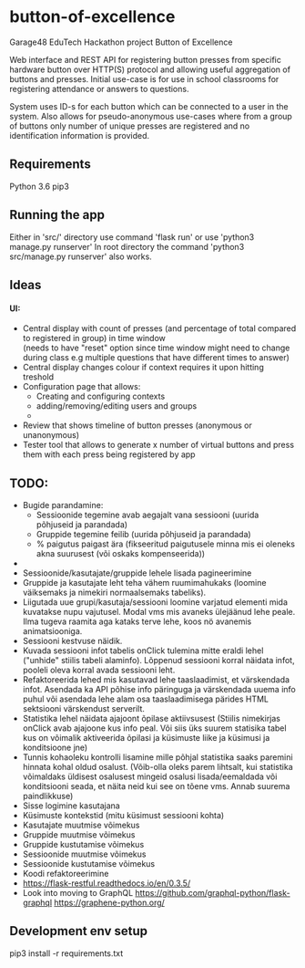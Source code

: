 # button-of-excellence
Garage48 EduTech Hackathon project Button of Excellence

Web interface and REST API for registering button presses from specific hardware button over HTTP(S) protocol and 
allowing useful aggregation of buttons and presses.
Initial use-case is for use in school classrooms for registering attendance or answers to questions.

System uses ID-s for each button which can be connected to a user in the system. Also allows for pseudo-anonymous 
use-cases where from a group of buttons only number of unique presses are registered and no identification information 
is provided.

## Requirements

Python 3.6
pip3

## Running the app

Either in 'src/' directory use command 'flask run' or use 'python3 manage.py runserver'
In root directory the command 'python3 src/manage.py runserver' also works.

## Ideas

#### UI:
  * Central display with count of presses (and percentage of total compared to registered in group) in time window  
  (needs to have "reset" option since time window might need to change during class e.g multiple questions that have 
  different times to answer)
  * Central display changes colour if context requires it upon hitting treshold
  * Configuration page that allows:
    - Creating and configuring contexts
    - adding/removing/editing users and groups
    -
  * Review that shows timeline of button presses (anonymous or unanonymous)
  * Tester tool that allows to generate x number of virtual buttons and press them with each press being registered by 
  app



## TODO:
* Bugide parandamine: 
  - Sessioonide tegemine avab aegajalt vana sessiooni (uurida põhjuseid ja parandada)
  - Gruppide tegemine feilib (uurida põhjuseid ja parandada)
  - % paigutus paigast ära (fikseeritud paigutusele minna mis ei oleneks akna suurusest (või oskaks kompenseerida))
* 
* Sessioonide/kasutajate/gruppide lehele lisada pagineerimine
* Gruppide ja kasutajate leht teha vähem ruumimahukaks (loomine väiksemaks ja nimekiri normaalsemaks tabeliks).
* Liigutada uue grupi/kasutaja/sessiooni loomine varjatud elementi mida kuvatakse nupu vajutusel. Modal vms mis avaneks 
  ülejäänud lehe peale. Ilma tugeva raamita aga kataks terve lehe, koos nö avanemis animatsiooniga.
* Sessiooni kestvuse näidik.
* Kuvada sessiooni infot tabelis onClick tulemina mitte eraldi lehel ("unhide" stiilis tabeli alaminfo). Lõppenud 
  sessiooni korral näidata infot, pooleli oleva korral avada sessiooni leht.
* Refaktoreerida lehed mis kasutavad lehe taaslaadimist, et värskendada infot. Asendada ka API põhise info päringuga ja 
  värskendada uuema info puhul või asendada lehe alam osa taaslaadimisega pärides HTML sektsiooni värskendust serverilt.
* Statistika lehel näidata ajajoont õpilase aktiivsusest (Stiilis nimekirjas onClick avab ajajoone kus info peal. Või 
  siis üks suurem statisika tabel kus on võimalik aktiveerida õpilasi ja küsimuste liike ja küsimusi ja konditsioone jne)
* Tunnis kohaoleku kontrolli lisamine mille põhjal statistika saaks paremini hinnata kohal oldud osalust.  (Võib-olla 
  oleks parem lihtsalt, kui statistika võimaldaks üldisest osalusest mingeid osalusi lisada/eemaldada või konditsiooni 
  seada, et näita neid kui see on tõene vms. Annab suurema paindlikkuse)
* Sisse logimine kasutajana
* Küsimuste kontekstid (mitu küsimust sessiooni kohta)
* Kasutajate muutmise võimekus
* Gruppide muutmise võimekus
* Gruppide kustutamise võimekus
* Sessioonide muutmise võimekus
* Sessioonide kustutamise võimekus
* Koodi refaktoreerimine
* https://flask-restful.readthedocs.io/en/0.3.5/
* Look into moving to GraphQL https://github.com/graphql-python/flask-graphql  https://graphene-python.org/


## Development env setup

pip3 install -r requirements.txt